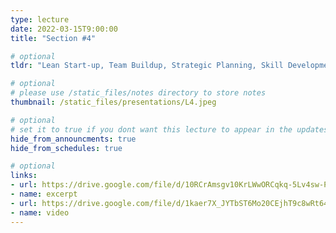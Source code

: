 ```yaml
---
type: lecture
date: 2022-03-15T9:00:00
title: "Section #4"

# optional
tldr: "Lean Start-up, Team Buildup, Strategic Planning, Skill Development."

# optional
# please use /static_files/notes directory to store notes
thumbnail: /static_files/presentations/L4.jpeg

# optional
# set it to true if you dont want this lecture to appear in the updates section
hide_from_announcments: true
hide_from_schedules: true

# optional
links:
- url: https://drive.google.com/file/d/10RCrAmsgv10KrLWwORCqkq-5Lv4sw-PC/view?usp=sharing
- name: excerpt
- url: https://drive.google.com/file/d/1kaer7X_JYTbST6Mo20CEjhT9c8wRt647/view?usp=sharing
- name: video
---
```

<!-- Other additional contents using markdown
**Suggested Readings:**
- [Readings 1](https://google.com)
- [Readings 2](https://google.com) -->
